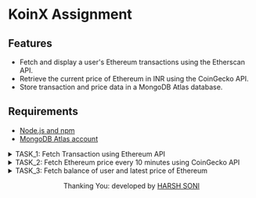 # KoinX Assignment

## Features

*   Fetch and display a user's Ethereum transactions using the Etherscan API.
*   Retrieve the current price of Ethereum in INR using the CoinGecko API.
*   Store transaction and price data in a MongoDB Atlas database.

## Requirements

*   [Node.js and npm](https://nodejs.org/en/download)
*   [MongoDB Atlas account](https://www.mongodb.com/docs/atlas/tutorial/create-atlas-account/)

<!-- TASK 1 -->
<details>
<summary>TASK_1: Fetch Transaction using Ethereum API</summary>

+ ToDo
    + create ```.env``` file and store etherscan api as ```ETHERSCAN_API_KEY=YOUR_API_KEY```
    + add ```MONGODB_URI``` to .env as ```MONGODB_URI=YOUR_MONGODB_URI```
    + make sure not to push .env file in production

+ Run app
```shell
cd TASK_1
npm install
node index.js
```

+ Test API
    + go to your browser and type ```localhost:3000/transactions/YOUR_ADDRESS```
    + replace YOUR_ADDRESS with a transaction or wallet address
</details>

<!-- TASK 2 -->
<details>
<summary>TASK_2: Fetch Ethereum price every 10 minutes using CoinGecko API</summary>

+ ToDo
    + create ```.env``` file and store etherscan api as ```ETHERSCAN_API_KEY=YOUR_API_KEY```
    + add ```MONGODB_URI``` to .env as ```MONGODB_URI=YOUR_MONGODB_URI```
    + make sure not to push .env file in production

+ Run app
```shell
cd TASK_2
npm install
node index.js
```

</details>

<!-- TASK 3 -->
<details>
    <summary>TASK_3: Fetch balance of user and latest price of Ethereum</summary>

+ ToDo
    + visit ```localhost:3000/balance/ADDRESS``` in the browser and replace ```ADDRESS``` with address of the user

+ Run app
```shell
cd TASK_3
npm install
node index.js
```

</details>

<!-- End -->
<p align="center">Thanking You: developed by <a href="https://hashfx.github.io/Portfolio2022">HARSH SONI</a></p>

